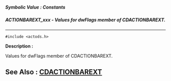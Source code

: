 ##### Symbolic Value : Constants
##### ACTIONBAREXT_xxx - Values for dwFlags member of CDACTIONBAREXT.
---
```
#include <actods.h>
```
**Description :**

Values for dwFlags member of CDACTIONBAREXT.

**See Also :**
[CDACTIONBAREXT](/domino-c-api-docs/reference/Data/CDACTIONBAREXT)
---
